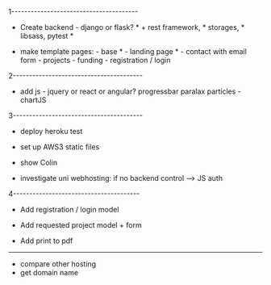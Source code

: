 1---------------------------------------
* Create backend
        - django or flask? *
		 + rest framework, *
		 storages, *
		 libsass,
		 pytest *


* make template pages:
        - base		*
        - landing page	*
        - contact with email form
        - projects
        - funding
        - registration / login


2----------------------------------------
* add js
        - jquery or react or angular?
              progressbar
              paralax
              particles
        - chartJS

3----------------------------------------

* deploy heroku test

* set up AWS3 static files

* show Colin

* investigate uni webhosting:
           if no backend control --> JS auth

4---------------------------------------

* Add registration / login model

* Add requested project model + form

* Add print to pdf

-----------------------------------------

* compare other hosting
* get domain name

